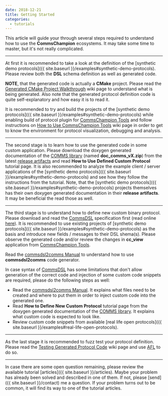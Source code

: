 ```yaml
---
date: 2018-12-21
title: Getting Started
categories:
  - tutorials
---
```


This article will guide your through several steps required to understand how to use
the **CommsChampion** ecosystems. It may take some time to master, but it's not 
really complicated. 

----

At first it is recommended to take a look at the definition of the [synthetic 
demo protocols]({{ site.baseurl }}/examples#synthetic-demo-protocols). Please review both the
**DSL** schema definition as well as generated code. 

**NOTE**, that the generated code is actually a **CMake** project. Please
read the [Generated CMake Project Walkthrough](https://github.com/arobenko/commsdsl/wiki/Generated-CMake-Project-Walkthrough)
wiki page to understand what is being generated. Also note that the
generated protocol definition code is quite self-explanatory and how easy it is 
to read it. 

It is recommended to try and build the projects of the
[synthetic demo protocols]({{ site.baseurl }}/examples#synthetic-demo-protocols) while
enabling build of protocol plugin for 
[CommsChampion Tools](https://github.com/arobenko/comms_champion#commschampion-tools)
and follow instructions on 
[How to Use CommsChampion Tools](https://github.com/arobenko/comms_champion/wiki/How-to-Use-CommsChampion-Tools)
wiki page in order to get to know the environment for protocol visualization,
debugging and analysis.

----

The second stage is to learn how to use the generated code in some custom
application. Please download the doxygen generated documentation of the
[COMMS library](https://github.com/arobenko/comms_champion#comms-library) (named
**doc_comms_vX.zip**) from
the latest [release artifacts](https://github.com/arobenko/comms_champion/releases) 
and read **How to Use Defined Custom Protocol** tutorial page. It is also 
recommended to analyze the example client / server applications of the
[synthetic demo protocols]({{ site.baseurl }}/examples#synthetic-demo-protocols) and 
see how they follow the instructions from the tutorial. Note, that the
[synthetic demo protocols]({{ site.baseurl }}/examples#synthetic-demo-protocols) 
projects themselves has their own doxygen generated documentation in their
**release artifacts**. It may be beneficial the read those as well.

----

The third stage is to understand how to define new custom binary protocol. 
Please download and read the [CommsDSL](https://github.com/arobenko/CommsDSL-Specification/releases) 
specification first (read online 
[here](https://legacy.gitbook.com/book/arobenko/commsdsl-specification/details)).
It is recommended to use existing projects of 
[synthetic demo protocols]({{ site.baseurl }}/examples#synthetic-demo-protocols) as the basis
and introduce new fields / messages to their DSL shema(s). Please observe 
the generated code and/or review the changes in **cc_view** application
from [CommsChampion Tools](https://github.com/arobenko/comms_champion#commschampion-tools).

Read the [commsdsl2comms Manual](https://github.com/arobenko/commsdsl/wiki/commsdsl2comms-Manual)
to understand how to use **commsdsl2comms** code generator.

In case syntax of [CommsDSL](https://github.com/arobenko/CommsDSL-Specification) 
has some limitations that don't allow generation of the correct code and
injection of some custom code snippets are required, please 
do the following steps as well:
- Read the [commsdsl2comms Manual](https://github.com/arobenko/commsdsl/wiki/commsdsl2comms-Manual).
It explains what files need to be created and where to put them in order to
inject custom code into the generated one.
- Read **How to Define New Custom Protocol** tutorial page from the doxygen generated
documentation of the [COMMS library](https://github.com/arobenko/comms_champion#comms-library).
It explains what custom code is expected to look like.
- Review custom code snippets from available 
[real life open protocols]({{ site.baseurl }}/examples#real-life-open-protocols).

----

As the last stage it is recommended to fuzz test your protocol definition. 
Please read the 
[Testing Generated Protocol Code](https://github.com/arobenko/commsdsl/wiki/Testing-Generated-Protocol-Code) 
wiki page and use [AFL](http://lcamtuf.coredump.cx/afl/) to do so.

----

In case there are some open question remaining, please review the available tutorial
[articles]({{ site.baseurl }}/articles). Maybe your problem has already been solved and 
described in one of them. If not, please [send]({{ site.baseurl }}/contact) me a question. If 
your problem turns out to be common, it will find its way to one of the tutorial articles.

